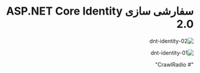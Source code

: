 ﻿<div dir="rtl">

سفارشی سازی ASP.NET Core Identity 2.0 
=======



![dnt-identity-02](/src/MusicProject/wwwroot/images/dnti02.png)



![dnt-identity-01](/src/MusicProject/wwwroot/images/dnti01.png)


"# CrawlRadio" 
